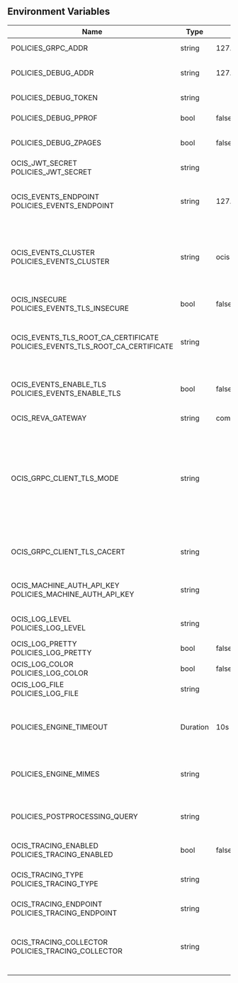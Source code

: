 ## Environment Variables

| Name | Type | Default Value | Description |
|------|------|---------------|-------------|
| POLICIES_GRPC_ADDR | string | 127.0.0.1:9125 | The bind address of the GRPC service.|
| POLICIES_DEBUG_ADDR | string | 127.0.0.1:9129 | Bind address of the debug server, where metrics, health, config and debug endpoints will be exposed.|
| POLICIES_DEBUG_TOKEN | string |  | Token to secure the metrics endpoint.|
| POLICIES_DEBUG_PPROF | bool | false | Enables pprof, which can be used for profiling.|
| POLICIES_DEBUG_ZPAGES | bool | false | Enables zpages, which can be used for collecting and viewing in-memory traces.|
| OCIS_JWT_SECRET<br/>POLICIES_JWT_SECRET | string |  | The secret to mint and validate jwt tokens.|
| OCIS_EVENTS_ENDPOINT<br/>POLICIES_EVENTS_ENDPOINT | string | 127.0.0.1:9233 | The address of the event system. The event system is the message queuing service. It is used as message broker for the microservice architecture.|
| OCIS_EVENTS_CLUSTER<br/>POLICIES_EVENTS_CLUSTER | string | ocis-cluster | The clusterID of the event system. The event system is the message queuing service. It is used as message broker for the microservice architecture. Mandatory when using NATS as event system.|
| OCIS_INSECURE<br/>POLICIES_EVENTS_TLS_INSECURE | bool | false | Whether the server should skip the client certificate verification during the TLS handshake.|
| OCIS_EVENTS_TLS_ROOT_CA_CERTIFICATE<br/>POLICIES_EVENTS_TLS_ROOT_CA_CERTIFICATE | string |  | The root CA certificate used to validate the server's TLS certificate. If provided POLICIES_EVENTS_TLS_INSECURE will be seen as false.|
| OCIS_EVENTS_ENABLE_TLS<br/>POLICIES_EVENTS_ENABLE_TLS | bool | false | Enable TLS for the connection to the events broker. The events broker is the ocis service which receives and delivers events between the services.|
| OCIS_REVA_GATEWAY | string | com.owncloud.api.gateway | The CS3 gateway endpoint.|
| OCIS_GRPC_CLIENT_TLS_MODE | string |  | TLS mode for grpc connection to the go-micro based grpc services. Possible values are 'off', 'insecure' and 'on'. 'off': disables transport security for the clients. 'insecure' allows using transport security, but disables certificate verification (to be used with the autogenerated self-signed certificates). 'on' enables transport security, including server certificate verification.|
| OCIS_GRPC_CLIENT_TLS_CACERT | string |  | Path/File name for the root CA certificate (in PEM format) used to validate TLS server certificates of the go-micro based grpc services.|
| OCIS_MACHINE_AUTH_API_KEY<br/>POLICIES_MACHINE_AUTH_API_KEY | string |  | Machine auth API key used to validate internal requests necessary for the access to resources from other services.|
| OCIS_LOG_LEVEL<br/>POLICIES_LOG_LEVEL | string |  | The log level. Valid values are: 'panic', 'fatal', 'error', 'warn', 'info', 'debug', 'trace'.|
| OCIS_LOG_PRETTY<br/>POLICIES_LOG_PRETTY | bool | false | Activates pretty log output.|
| OCIS_LOG_COLOR<br/>POLICIES_LOG_COLOR | bool | false | Activates colorized log output.|
| OCIS_LOG_FILE<br/>POLICIES_LOG_FILE | string |  | The path to the log file. Activates logging to this file if set.|
| POLICIES_ENGINE_TIMEOUT | Duration | 10s | Sets the timeout the rego expression evaluation can take. The timeout can be set as number followed by a unit identifier like ms, s, etc. Rules default to deny if the timeout was reached.|
| POLICIES_ENGINE_MIMES | string |  | Sets the mimes file path which maps mimetypes to associated file extensions. See the text description for details.|
| POLICIES_POSTPROCESSING_QUERY | string |  | Defines the 'Complete Rules' variable defined in the rego rule set this step uses for its evaluation. Defaults to deny if the variable was not found.|
| OCIS_TRACING_ENABLED<br/>POLICIES_TRACING_ENABLED | bool | false | Activates tracing.|
| OCIS_TRACING_TYPE<br/>POLICIES_TRACING_TYPE | string |  | The type of tracing. Defaults to '', which is the same as 'jaeger'. Allowed tracing types are 'jaeger' and '' as of now.|
| OCIS_TRACING_ENDPOINT<br/>POLICIES_TRACING_ENDPOINT | string |  | The endpoint of the tracing agent.|
| OCIS_TRACING_COLLECTOR<br/>POLICIES_TRACING_COLLECTOR | string |  | The HTTP endpoint for sending spans directly to a collector, i.e. http://jaeger-collector:14268/api/traces. Only used if the tracing endpoint is unset.|